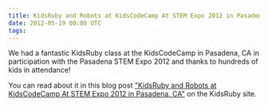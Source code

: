 ```yaml
---
title: KidsRuby and Robots at KidsCodeCamp At STEM Expo 2012 in Pasadena, CA
date: 2012-05-19 00:00 UTC
tags:
---
```


We had a fantastic KidsRuby class at the KidsCodeCamp in Pasadena, CA in participation with the Pasadena STEM Expo 2012 and thanks to hundreds of kids in attendance!

You can read about it in this blog post ["KidsRuby and Robots at KidsCodeCamp At STEM Expo 2012 in Pasadena, CA"](http://www.kidsruby.com#2012-05-19) on the KidsRuby site.